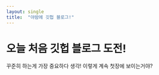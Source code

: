 ```yaml
---
layout: single
title:  "야밤에 깃헙 블로그!"
---
```


# 오늘 처음 깃헙 블로그 도전! 
꾸준히 하는게 가장 중요하다 생각!
이렇게 계속 첫장에 보이는거야?

